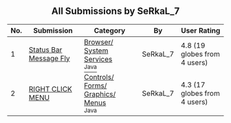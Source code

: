 ﻿<div align="center">

## All Submissions by SeRkaL\_7

</div>

No.  | Submission | Category | By   | User Rating
---- | ---------- | -------- | ---- | -----------
1 | [Status Bar Message Fly<br />](https://github.com/Planet-Source-Code/serkal-7-status-bar-message-fly__2-1800) | [Browser/ System Services<br /><sup>Java</sup>](../ByCategory/browser-system-services__2-69.md) | SeRkaL\_7 | 4.8 (19 globes from 4 users)
2 | [RIGHT CLICK MENU<br />](https://github.com/Planet-Source-Code/serkal-7-right-click-menu__2-1802) | [Controls/ Forms/ Graphics/ Menus<br /><sup>Java</sup>](../ByCategory/controls-forms-graphics-menus__2-59.md) | SeRkaL\_7 | 4.3 (17 globes from 4 users)

